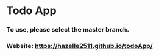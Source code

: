 # Todo App
### To use, please select the master branch.

### Website:  https://hazelle2511.github.io/todoApp/
